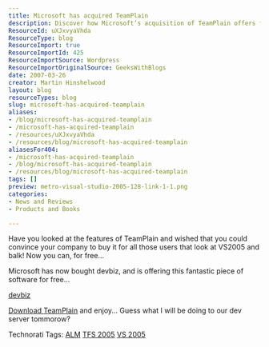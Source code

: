 ```yaml
---
title: Microsoft has acquired TeamPlain
description: Discover how Microsoft’s acquisition of TeamPlain offers free access to powerful tools for enhancing your Visual Studio 2005 experience. Download now!
ResourceId: uXJxvyaVhda
ResourceType: blog
ResourceImport: true
ResourceImportId: 425
ResourceImportSource: Wordpress
ResourceImportOriginalSource: GeeksWithBlogs
date: 2007-03-26
creator: Martin Hinshelwood
layout: blog
resourceTypes: blog
slug: microsoft-has-acquired-teamplain
aliases:
- /blog/microsoft-has-acquired-teamplain
- /microsoft-has-acquired-teamplain
- /resources/uXJxvyaVhda
- /resources/blog/microsoft-has-acquired-teamplain
aliasesFor404:
- /microsoft-has-acquired-teamplain
- /blog/microsoft-has-acquired-teamplain
- /resources/blog/microsoft-has-acquired-teamplain
tags: []
preview: metro-visual-studio-2005-128-link-1-1.png
categories:
- News and Reviews
- Products and Books

---
```

Have you looked at the features of TeamPlain and wished that you could convince your company to buy it for all those users that look at VS2005 and balk! Now you can, for free...

Microsoft has now bought devbiz, and is offering this fantastic piece of software for free...

[devbiz](http://www.devbiz.com/teamplain/webaccess/default.aspx)

[Download TeamPlain](http://www.devbiz.com/teamplain/webaccess/download.aspx) and enjoy... Guess what I will be doing to our dev server tommorow?

Technorati Tags: [ALM](http://technorati.com/tags/ALM) [TFS 2005](http://technorati.com/tags/TFS+2005) [VS 2005](http://technorati.com/tags/VS+2005)

